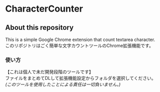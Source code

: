 # CharacterCounter
## About this repository
This is a simple Google Chrome extension that count textarea character.  
このリポジトリはごく簡単な文字カウントツールのChrome拡張機能です。  
### 使い方
【これは個人で未だ開発段階のツールです】  
ファイルをまとめてDLして拡張機能設定からフォルダを選択してください。  
*(このツールを使用したことによる責任は一切負いません。)*
